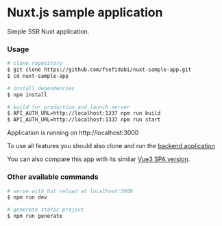 # Nuxt.js sample application

Simple SSR Nuxt application.

### Usage

```bash
# clone repository
$ git clone https://github.com/fsefidabi/nuxt-sample-app.git
$ cd nuxt-sample-app

# install dependencies
$ npm install

# build for production and launch server
$ API_AUTH_URL=http://localhost:1337 npm run build
$ API_AUTH_URL=http://localhost:1337 npm run start
```

Application is running on http://localhost:3000

To use all features you should also clone and run the [backend application](https://github.com/fsefidabi/auth-sample-server.git)

You can also compare this app with its similar [Vue3 SPA version](https://github.com/fsefidabi/vue-sample-app.git).


### Other available commands

```bash
# serve with hot reload at localhost:3000
$ npm run dev

# generate static project
$ npm run generate
```
